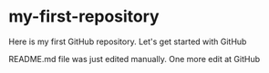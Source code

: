 # my-first-repository
Here is my first GitHub repository. Let's get started with GitHub

README.md file was just edited manually. One more edit at GitHub
